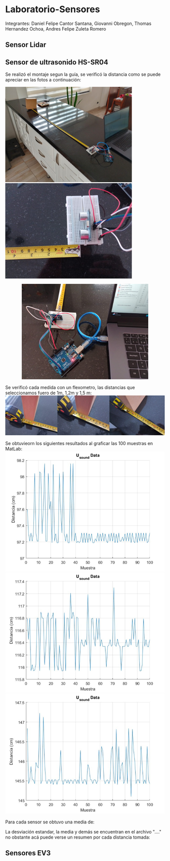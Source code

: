 # Laboratorio-Sensores

Integrantes: Daniel Felipe Cantor Santana, Giovanni Obregon, Thomas Hernandez Ochoa, Andres Felipe Zuleta Romero


## Sensor Lidar
    


## Sensor de ultrasonido HS-SR04

Se realizó el montaje segun la guía, se verificó la distancia como se puede apreciar en las fotos a continuación:

<img src="https://github.com/FRM-2024-1S-Grupo-2/Laboratorio-Sensores/blob/main/Imagenes/Montaje.jpg" alt="Montaje" width="400"> <img src="https://github.com/FRM-2024-1S-Grupo-2/Laboratorio-Sensores/blob/main/Imagenes/Sensor.jpg" alt="Sensor" width="400"> 

<div style="text-align: center;">
    <img src="https://github.com/FRM-2024-1S-Grupo-2/Laboratorio-Sensores/blob/main/Imagenes/conexión.jpg" alt="Conexión" width="400">
</div>

Se verificó cada medida con un flexometro, las distancias que seleccionamos fuero de 1m, 1,2m y 1,5 m:
![image](https://github.com/FRM-2024-1S-Grupo-2/Laboratorio-Sensores/blob/main/Imagenes/Medidas.jpg)

Se obtuvieorn los siguientes resultados al graficar las 100 muestras en MatLab:
![image](https://github.com/FRM-2024-1S-Grupo-2/Laboratorio-Sensores/blob/main/Imagenes/Grafica_1m.jpg)
![image](https://github.com/FRM-2024-1S-Grupo-2/Laboratorio-Sensores/blob/main/Imagenes/Grafica_1,2m.jpg)
![image](https://github.com/FRM-2024-1S-Grupo-2/Laboratorio-Sensores/blob/main/Imagenes/Grafica_1,5m.jpg)

Para cada sensor se obtuvo una media de:

La desviación estandar, la media y demás se encuentran en el archivo "...." no obstante acá puede verse un resumen por cada distancia tomada:

## Sensores EV3


